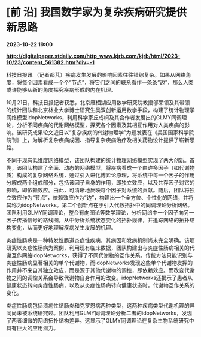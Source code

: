 # [前 沿] 我国数学家为复杂疾病研究提供新思路

**2023-10-22 19:00**

**http://digitalpaper.stdaily.com/http_www.kjrb.com/kjrb/html/2023-10/23/content_561382.htm?div=-1**

 科技日报讯 （记者都芃）疾病发生发展的影响因素往往错综复杂。如果从网络角度，将每个因素看成一个个“节点”，将它们之间的联系看作一条条“边”，那么人类或许能够从新的角度探究疾病形成的内在机理。

 10月21日，科技日报记者获悉，北京雁栖湖应用数学研究院教授邬荣领及其带领的统计团队和北京林业大学博士研究生吴双创新运用数学手段，构建了统计物理学网络模型idopNetworks，利用科学家丘成桐及其合作者发展出的GLMY同调理论，分析不同疾病的代谢网络模型，探究各个因素及其相互作用对人类疾病的影响。该研究成果论文近日以“复杂疾病的代谢物理学”为题发表在《美国国家科学院院刊》上，为解析复杂疾病成因、指导复杂疾病治疗及相关药物设计提供了崭新思路。

 不同于现有低维度网络模型，该团队构建的统计物理网络模型实现了两大创新。首先，该团队构建了全面、动态的网络模型，将疾病看成一个由许多因子（如代谢物质）构成的复杂网络系统，通过引入进化博弈论原理，将系统中每一个因子的作用分解成两个组成部分，包括该因子自身的作用，即独立效应，以及共存因子对它的影响，即依赖效应。由此，可清晰地反映每个因子对系统的贡献。随后，团队将独立效应作为“节点”，依赖效应作为“边”，构建出一个全方位、个性化的网络，并将其称为idopNetworks。第二个创新点在于引入代数拓扑中的同调理论分析网络。团队利用GLMY同调理论，整合有向图论等数学理论，分析网络中一个因子向另一因子传播信号的路线图，从中分析系统状态变化的拓扑规律，并追踪网络的拓扑结构变化，从而更好地理解疾病发生发展的机理。

 炎症性肠病是一种特发性肠道炎症性疾病，其病因和发病机制尚未完全明确。该项研究以炎症性肠病为案例，利用现有临床数据，团队构建出与炎症性肠病相关的代谢互作网络idopNetworks，获得了不同代谢物的互作关系。传统方法只能识别与炎症性肠病显著相关的单个代谢物，而idopNetworks发现这些单个代谢物发挥的作用并不来自其独立效应，而是源于其他代谢物的调控，即依赖效应。而改变代谢物之间的调控关系会导致代谢物自身作用的改变。idopNetworks还揭示了患者从健康状态转向炎症性肠病，以及从炎症性肠病转向健康状态时，代谢物互作关系的变化。

 炎症性肠病包括溃疡性结肠炎和克罗恩病两种类型，这两种疾病类型代谢机理的异同尚未被系统研究过。团队利用GLMY同调理论分析二者的idopNetworks，发现了两者细微的网络拓扑结构差异。这显示了GLMY同调理论在复杂生物系统研究中具有巨大的应用潜力。